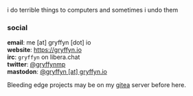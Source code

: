 i do terrible things to computers and sometimes i undo them

### social
**email**: me [at] gryffyn [dot] io  
**website**: https://gryffyn.io  
**irc**: `gryffyn` on libera.chat  
**twitter**: [@gryffynmp](https://twitter.com/gryffynmp)  
**mastodon**: <a rel="me" href="https://mastodon.gryffyn.io/@gryffyn">@gryffyn [at] gryffyn.io</a>

Bleeding edge projects may be on my [gitea](https://git.gryffyn.io) server before here.
